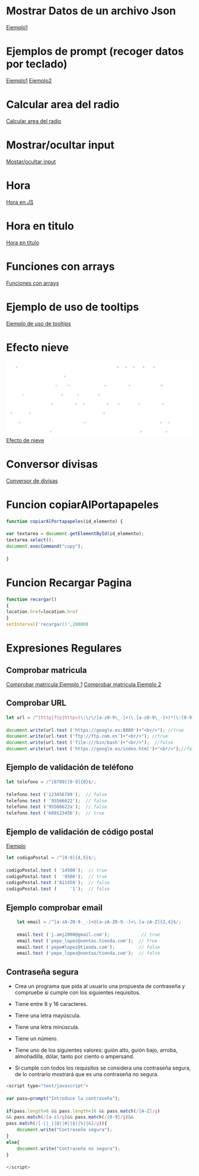 
# Mostrar Datos de un archivo Json 
[Ejemplo1](https://github.com/ComandPromt/JS/tree/master/Mostar_datos%20json_js)

# Ejemplos de prompt (recoger datos por teclado)
[Ejemplo1](https://github.com/ComandPromt/JS/blob/master/ejemplo1-js.html)
[Ejemplo2](https://github.com/ComandPromt/JS/blob/master/ejemplo2-js.html)

# Calcular area del radio
[Calcular area del radio](https://github.com/ComandPromt/JS/blob/master/Areas.html)

# Mostrar/ocultar input
[Mostar/ocultar input](https://github.com/ComandPromt/JS/blob/master/mostrar_ocultar_input.html)

# Hora
[Hora en JS](https://github.com/ComandPromt/JS/blob/master/hora.html)

# Hora en titulo
[Hora en titulo](https://github.com/ComandPromt/JS/blob/master/hora_en_title.html)

# Funciones con arrays

[Funciones con arrays](https://github.com/ComandPromt/JS/tree/master/Arrays/Paises)

# Ejemplo de uso de tooltips

[Ejemplo de uso de tooltips](https://github.com/ComandPromt/JS/tree/master/Basic%20Tooltip)

# Efecto nieve
![Efecto nieve](efecto_nieve.png)
[Efecto de nieve](https://github.com/ComandPromt/JS/tree/master/Efecto_nieve)

# Conversor divisas

[Conversor de divisas](https://github.com/ComandPromt/JS/blob/master/conversor_divisas.html)

# Funcion copiarAlPortapapeles

~~~js 
function copiarAlPortapapeles(id_elemento) {

var textarea = document.getElementById(id_elemento);
textarea.select();
document.execCommand("copy");

}
~~~

# Funcion Recargar Pagina

~~~js
function recargar()
{
location.href=location.href
}
setInterval('recargar()',20000)
~~~

# Expresiones Regulares

## Comprobar matricula
[Comprobar matricula Ejemplo 1](https://github.com/ComandPromt/JS/blob/master/Comprobar%20matricula.html)
[Comprobar matricula Ejemplo 2](https://github.com/ComandPromt/JS/blob/master/Ejemplo_comprobar_matricula.html)

## Comprobar URL

~~~js
let url = /^(http|ftp|https)\:\/\/[a-z0-9\_-]+(\.[a-z0-9\_-]+)*(\:[0-9]{2,4})?$/;

document.write(url.test ('https://google.es:8080')+"<br/>"); //true            
document.write(url.test ('ftp://ftp.com.es')+"<br/>"); //true          
document.write(url.test ('file:///bin/bash')+"<br/>");  //false            
document.write(url.test ('https://google.es/index.html')+"<br/>");//false
~~~

## Ejemplo de validación de teléfono

~~~js
let telefono = /^[6789][0-9]{8}$/;

telefono.test ('123456789');  // false
telefono.test ( '95566622');  // false
telefono.test ('95566622a');  // false
telefono.test ('609123456');  // true
~~~

## Ejemplo de validación de código postal

[Ejemplo](https://github.com/ComandPromt/JS/blob/master/Ejemplo_comprobar_cod_postal.html)

~~~js
let codigoPostal = /^[0-9]{4,5}$/;

codigoPostal.test ( '14500');  // true
codigoPostal.test (  '9500');  // true
codigoPostal.test ('A11450');  // false
codigoPostal.test (     '1');  // false
~~~

## Ejemplo comprobar email

~~~js
    let email = /^[a-zA-Z0-9._-]+@[a-zA-Z0-9.-]+\.[a-zA-Z]{2,4}$/;

    email.test ('j.amj2000@gmail.com');            // true
    email.test ('pepe_lopez@ventas.tienda.com');  // true
    email.test ('pepe#lopez@tienda.com');         // false
    email.test ('pepe_lopez@ventas/tienda.com');  // false
~~~

## Contraseña segura

- Crea un programa que pida al usuario una propuesta de contraseña y
compruebe si cumple con los siguientes requisitos.

- Tiene entre 8 y 16 caracteres.

- Tiene una letra mayúscula.

- Tiene una letra minúscula.

- Tiene un número.

- Tiene uno de los siguientes valores: guión alto, guión bajo, arroba,
almohadilla, dólar, tanto por ciento o ampersand.

- Si cumple con todos los requisitos se considera una contraseña segura, de lo
contrario mostrará que es una contraseña no segura.

~~~js
<script type="text/javascript">

var pass=prompt("Introduce la contraseña");

if(pass.length>8 && pass.length<16 && pass.match(/[A-Z]/g)
&& pass.match(/[a-z]/g)&& pass.match(/[0-9]/g)&&
pass.match(/[-||_||@||#||$||%||&]/g)){
	document.write("Contraseña segura");
}
else{
	document.write("Contraseña no segura");
}

</script>
~~~

